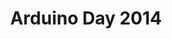 ---
permalink: /cursoarduino/
redirect_to: /ArduinoDay14BH/
title: Arduino Day 2014
excerpt: "Organização Arduino Day 2014"
layout: categorylist
category: cursoarduino
share: true
comments: true
ads:
  show: true 
feature:
 category: true
 index: true
coinbase:
 show: true
image:
 feature: arduino/Diagrama_Artistico_mega2-1500x1061.png
--- 